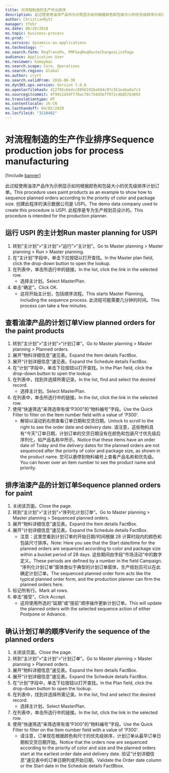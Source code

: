 ```yaml
---
title: 对流程制造的生产作业排序
description: 此过程使用油漆产品作为示例显示如何根据颜色和包装大小的优先级排序计划订单。
author: ChristianRytt
manager: tfehr
ms.date: 08/29/2018
ms.topic: business-process
ms.prod: ''
ms.service: dynamics-ax-applications
ms.technology: ''
ms.search.form: ReqTransPo, PMFSeqReqRouteChangesListPage
audience: Application User
ms.reviewer: kamaybac
ms.search.scope: Core, Operations
ms.search.region: Global
ms.author: crytt
ms.search.validFrom: 2016-06-30
ms.dyn365.ops.version: Version 7.0.0
ms.openlocfilehash: 422f05c6edcc8856192ba944c97c551eaba8a7c3
ms.sourcegitcommit: 4f9912439ff78acf0c754d5bff972c4b85763093
ms.translationtype: HT
ms.contentlocale: zh-CN
ms.lasthandoff: 04/02/2020
ms.locfileid: "3210402"
---
```

# <a name="sequence-production-jobs-for-process-manufacturing"></a><span data-ttu-id="5d8ff-103">对流程制造的生产作业排序</span><span class="sxs-lookup"><span data-stu-id="5d8ff-103">Sequence production jobs for process manufacturing</span></span>

[!include [banner](../../includes/banner.md)]

<span data-ttu-id="5d8ff-104">此过程使用油漆产品作为示例显示如何根据颜色和包装大小的优先级排序计划订单。</span><span class="sxs-lookup"><span data-stu-id="5d8ff-104">This procedure uses paint products as an example to show how to sequence planned orders according to the priority of color and package size.</span></span> <span data-ttu-id="5d8ff-105">创建此程序的演示数据公司是 USPI。</span><span class="sxs-lookup"><span data-stu-id="5d8ff-105">The demo data company used to create this procedure is USPI.</span></span> <span data-ttu-id="5d8ff-106">此程序是专为生产规划员设计的。</span><span class="sxs-lookup"><span data-stu-id="5d8ff-106">This procedure is intended for the production planner.</span></span>


## <a name="run-master-planning-for-uspi"></a><span data-ttu-id="5d8ff-107">运行 USPI 的主计划</span><span class="sxs-lookup"><span data-stu-id="5d8ff-107">Run master planning for USPI</span></span>
1. <span data-ttu-id="5d8ff-108">转到“主计划”>“主计划”>“运行”>“主计划”。</span><span class="sxs-lookup"><span data-stu-id="5d8ff-108">Go to Master planning > Master planning > Run > Master planning.</span></span>
2. <span data-ttu-id="5d8ff-109">在“主计划”字段中，单击下拉按钮以打开查找。</span><span class="sxs-lookup"><span data-stu-id="5d8ff-109">In the Master plan field, click the drop-down button to open the lookup.</span></span>
3. <span data-ttu-id="5d8ff-110">在列表中，单击所选行中的链接。</span><span class="sxs-lookup"><span data-stu-id="5d8ff-110">In the list, click the link in the selected row.</span></span>
    * <span data-ttu-id="5d8ff-111">选择主计划。</span><span class="sxs-lookup"><span data-stu-id="5d8ff-111">Select MasterPlan.</span></span>  
4. <span data-ttu-id="5d8ff-112">单击“确定”。</span><span class="sxs-lookup"><span data-stu-id="5d8ff-112">Click OK.</span></span>
    * <span data-ttu-id="5d8ff-113">这将开始主计划，包括顺序流程。</span><span class="sxs-lookup"><span data-stu-id="5d8ff-113">This starts Master Planning, including the sequence process.</span></span> <span data-ttu-id="5d8ff-114">此流程可能需要几分钟的时间。</span><span class="sxs-lookup"><span data-stu-id="5d8ff-114">This process can take a few minutes.</span></span>  

## <a name="view-planned-orders-for-the-paint-products"></a><span data-ttu-id="5d8ff-115">查看油漆产品的计划订单</span><span class="sxs-lookup"><span data-stu-id="5d8ff-115">View planned orders for the paint products</span></span>
1. <span data-ttu-id="5d8ff-116">转到“主计划”>“主计划”>“计划订单”。</span><span class="sxs-lookup"><span data-stu-id="5d8ff-116">Go to Master planning > Master planning > Planned orders.</span></span>
2. <span data-ttu-id="5d8ff-117">展开“物料详细信息”速见表。</span><span class="sxs-lookup"><span data-stu-id="5d8ff-117">Expand the Item details FactBox.</span></span>
3. <span data-ttu-id="5d8ff-118">展开“计划详细信息”速见表。</span><span class="sxs-lookup"><span data-stu-id="5d8ff-118">Expand the Schedule details FactBox.</span></span>
4. <span data-ttu-id="5d8ff-119">在“计划”字段中，单击下拉按钮以打开查找。</span><span class="sxs-lookup"><span data-stu-id="5d8ff-119">In the Plan field, click the drop-down button to open the lookup.</span></span>
5. <span data-ttu-id="5d8ff-120">在列表中，找到并选择所需记录。</span><span class="sxs-lookup"><span data-stu-id="5d8ff-120">In the list, find and select the desired record.</span></span>
    * <span data-ttu-id="5d8ff-121">选择主计划。</span><span class="sxs-lookup"><span data-stu-id="5d8ff-121">Select MasterPlan.</span></span>  
6. <span data-ttu-id="5d8ff-122">在列表中，单击所选行中的链接。</span><span class="sxs-lookup"><span data-stu-id="5d8ff-122">In the list, click the link in the selected row.</span></span>
7. <span data-ttu-id="5d8ff-123">使用“快速筛选”来筛选带有值“P300”的“物料编号”字段。</span><span class="sxs-lookup"><span data-stu-id="5d8ff-123">Use the Quick Filter to filter on the Item number field with a value of 'P300'.</span></span>
    * <span data-ttu-id="5d8ff-124">解锁以滚动到右侧查看订单日期和交货日期。</span><span class="sxs-lookup"><span data-stu-id="5d8ff-124">Unlock to scroll to the right to see the order date and delivery date.</span></span> <span data-ttu-id="5d8ff-125">请注意，这些物料具有“今天”订单日期，计划订单的交货日期没有在颜色和包装尺寸优先级后序列化，如产品名称中所示。</span><span class="sxs-lookup"><span data-stu-id="5d8ff-125">Notice that these items have an order date of Today and the delivery dates for the planned orders are not sequenced after the priority of color and package size, as shown in the product name.</span></span> <span data-ttu-id="5d8ff-126">您可以悬停到物料编号上查看产品名称和优先级。</span><span class="sxs-lookup"><span data-stu-id="5d8ff-126">You can hover over an item number to see the product name and priority.</span></span>  

## <a name="sequence-planned-orders-for-paint"></a><span data-ttu-id="5d8ff-127">排序油漆产品的计划订单</span><span class="sxs-lookup"><span data-stu-id="5d8ff-127">Sequence planned orders for paint</span></span>
1. <span data-ttu-id="5d8ff-128">关闭该页面。</span><span class="sxs-lookup"><span data-stu-id="5d8ff-128">Close the page.</span></span>
2. <span data-ttu-id="5d8ff-129">转到“主计划”>“主计划”>“序列化计划订单”。</span><span class="sxs-lookup"><span data-stu-id="5d8ff-129">Go to Master planning > Master planning > Sequenced planned orders.</span></span>
3. <span data-ttu-id="5d8ff-130">展开“物料详细信息”速见表。</span><span class="sxs-lookup"><span data-stu-id="5d8ff-130">Expand the Item details FactBox.</span></span>
4. <span data-ttu-id="5d8ff-131">展开“计划详细信息”速见表。</span><span class="sxs-lookup"><span data-stu-id="5d8ff-131">Expand the Schedule details FactBox.</span></span>
    * <span data-ttu-id="5d8ff-132">注意：这里您看到计划订单的开始日期/时间根据 28 计算时段内的颜色和包装尺寸排序。</span><span class="sxs-lookup"><span data-stu-id="5d8ff-132">Note: Here you see that the Start date/time for the planned orders are sequenced according to color and package size within a bucket period of 28 days.</span></span> <span data-ttu-id="5d8ff-133">这些期间由字段“市场活动”中的数字定义。</span><span class="sxs-lookup"><span data-stu-id="5d8ff-133">These periods are defined by a number in the field Campaign.</span></span> <span data-ttu-id="5d8ff-134">“序列化计划订单”窗体类似于典型的计划订单窗体，生产规划员可以在此确定计划订单。</span><span class="sxs-lookup"><span data-stu-id="5d8ff-134">The sequenced planned order form acts like the typical planned order form, and the production planner can firm the planned orders here.</span></span>  
5. <span data-ttu-id="5d8ff-135">标记所有行。</span><span class="sxs-lookup"><span data-stu-id="5d8ff-135">Mark all rows.</span></span>
6. <span data-ttu-id="5d8ff-136">单击“接受”。</span><span class="sxs-lookup"><span data-stu-id="5d8ff-136">Click Accept.</span></span>
    * <span data-ttu-id="5d8ff-137">这将使用所选的“延期”或“提前”顺序操作更新计划订单。</span><span class="sxs-lookup"><span data-stu-id="5d8ff-137">This will update the planned orders with the selected sequence action of either Postpone or Advance.</span></span>  

## <a name="verify-the-sequence-of-the-planned-orders"></a><span data-ttu-id="5d8ff-138">确认计划订单的顺序</span><span class="sxs-lookup"><span data-stu-id="5d8ff-138">Verify the sequence of the planned orders</span></span>
1. <span data-ttu-id="5d8ff-139">关闭该页面。</span><span class="sxs-lookup"><span data-stu-id="5d8ff-139">Close the page.</span></span>
2. <span data-ttu-id="5d8ff-140">转到“主计划”>“主计划”>“计划订单”。</span><span class="sxs-lookup"><span data-stu-id="5d8ff-140">Go to Master planning > Master planning > Planned orders.</span></span>
3. <span data-ttu-id="5d8ff-141">展开“物料详细信息”速见表。</span><span class="sxs-lookup"><span data-stu-id="5d8ff-141">Expand the Item details FactBox.</span></span>
4. <span data-ttu-id="5d8ff-142">展开“计划详细信息”速见表。</span><span class="sxs-lookup"><span data-stu-id="5d8ff-142">Expand the Schedule details FactBox.</span></span>
5. <span data-ttu-id="5d8ff-143">在“计划”字段中，单击下拉按钮以打开查找。</span><span class="sxs-lookup"><span data-stu-id="5d8ff-143">In the Plan field, click the drop-down button to open the lookup.</span></span>
6. <span data-ttu-id="5d8ff-144">在列表中，找到并选择所需记录。</span><span class="sxs-lookup"><span data-stu-id="5d8ff-144">In the list, find and select the desired record.</span></span>
    * <span data-ttu-id="5d8ff-145">选择主计划。</span><span class="sxs-lookup"><span data-stu-id="5d8ff-145">Select MasterPlan.</span></span>  
7. <span data-ttu-id="5d8ff-146">在列表中，单击所选行中的链接。</span><span class="sxs-lookup"><span data-stu-id="5d8ff-146">In the list, click the link in the selected row.</span></span>
8. <span data-ttu-id="5d8ff-147">使用“快速筛选”来筛选带有值“P300”的“物料编号”字段。</span><span class="sxs-lookup"><span data-stu-id="5d8ff-147">Use the Quick Filter to filter on the Item number field with a value of 'P300'.</span></span>
    * <span data-ttu-id="5d8ff-148">请注意，订单现在根据颜色和尺寸的优先级排序，计划订单从最早订单日期和交货日期开始。</span><span class="sxs-lookup"><span data-stu-id="5d8ff-148">Notice that the orders now are sequenced according to the priority of color and size and the planned orders start at the earliest order date and delivery date.</span></span> <span data-ttu-id="5d8ff-149">验证“计划详细信息”速见表中的订单日期列或开始日期。</span><span class="sxs-lookup"><span data-stu-id="5d8ff-149">Validate the Order date column or the Start date in the Schedule details FactBbox.</span></span>  

